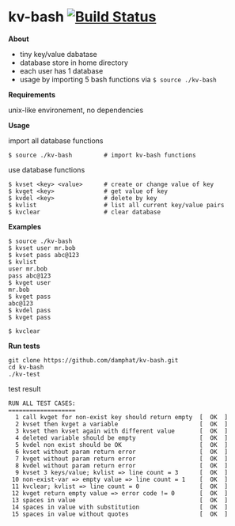 kv-bash [![Build Status](https://travis-ci.org/damphat/kv-bash.png?branch=master)](https://travis-ci.org/damphat/kv-bash)
=====================
**About**
 - tiny key/value dabatase
 - database store in home directory
 - each user has 1 database
 - usage by importing 5 bash functions via ```$ source ./kv-bash```
 
**Requirements**

unix-like environement, no dependencies

**Usage**

import all database functions

```
$ source ./kv-bash         # import kv-bash functions
```

use database functions

```
$ kvset <key> <value>      # create or change value of key
$ kvget <key>              # get value of key
$ kvdel <key>              # delete by key
$ kvlist                   # list all current key/value pairs
$ kvclear                  # clear database
```

**Examples**

``` 
$ source ./kv-bash
$ kvset user mr.bob
$ kvset pass abc@123
$ kvlist
user mr.bob
pass abc@123
$ kvget user
mr.bob
$ kvget pass
abc@123
$ kvdel pass
$ kvget pass

$ kvclear
```

**Run tests**

```
git clone https://github.com/damphat/kv-bash.git
cd kv-bash
./kv-test
```

test result

```
RUN ALL TEST CASES:
===================
  1 call kvget for non-exist key should return empty  [  OK  ]
  2 kvset then kvget a variable                       [  OK  ]
  3 kvset then kvset again with different value       [  OK  ]
  4 deleted variable should be empty                  [  OK  ]
  5 kvdel non exist should be OK                      [  OK  ]
  6 kvset without param return error                  [  OK  ]
  7 kvget without param return error                  [  OK  ]
  8 kvdel without param return error                  [  OK  ]
  9 kvset 3 keys/value; kvlist => line count = 3      [  OK  ]
 10 non-exist-var => empty value => line count = 1    [  OK  ]
 11 kvclear; kvlist => line count = 0                 [  OK  ]
 12 kvget return empty value => error code != 0       [  OK  ]
 13 spaces in value                                   [  OK  ]
 14 spaces in value with substitution                 [  OK  ]
 15 spaces in value without quotes                    [  OK  ]
```
